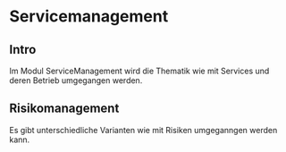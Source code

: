 # Servicemanagement
## Intro
Im Modul ServiceManagement wird die Thematik wie mit Services und deren Betrieb umgegangen werden.

## Risikomanagement
Es gibt unterschiedliche Varianten wie mit Risiken umgeganngen werden kann.

